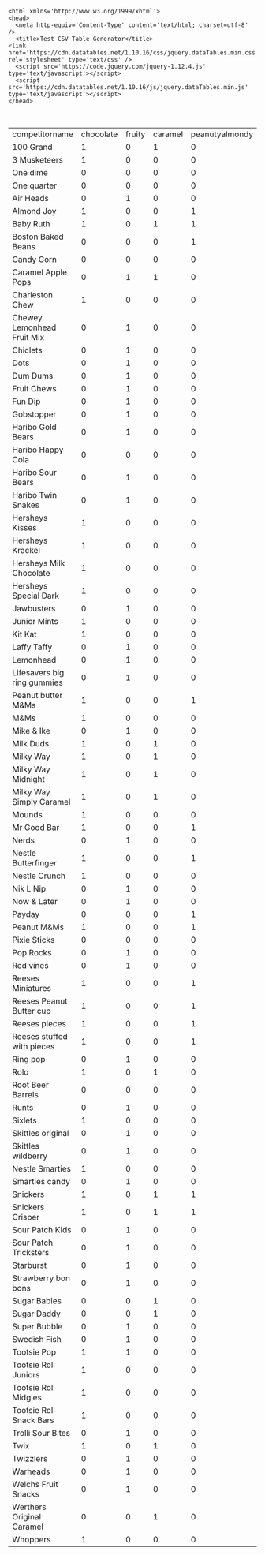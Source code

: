 <!DOCTYPE html PUBLIC '-//W3C//DTD XHTML 1.0 Transitional//EN' 'http://www.w3.org/TR/xhtml1/DTD/xhtml1-transitional.dtd'>
	<html xmlns='http://www.w3.org/1999/xhtml'>
	<head>
	  <meta http-equiv='Content-Type' content='text/html; charset=utf-8' />
	  <title>Test CSV Table Generator</title>
    <link href='https://cdn.datatables.net/1.10.16/css/jquery.dataTables.min.css' rel='stylesheet' type='text/css' />
	  <script src='https://code.jquery.com/jquery-1.12.4.js' type='text/javascript'></script>
	  <script src='https://cdn.datatables.net/1.10.16/js/jquery.dataTables.min.js' type='text/javascript'></script>
	</head>
  <body>
	<script>
			$(document).ready(function(){
                $('#myTable').DataTable();
            });
  </script>
  <br/>
  <table id='myTable' class='display'>
         <tr>
               <td>competitorname</td>
               <td>chocolate</td>
               <td>fruity</td>
               <td>caramel</td>
               <td>peanutyalmondy</td>
               <td>nougat</td>
               <td>crispedricewafer</td>
               <td>hard</td>
               <td>bar</td>
               <td>pluribus</td>
               <td>sugarpercent</td>
               <td>pricepercent</td>
               <td>winpercent</td>
         </tr>
         <tr>
               <td>100 Grand</td>
               <td>1</td>
               <td>0</td>
               <td>1</td>
               <td>0</td>
               <td>0</td>
               <td>1</td>
               <td>0</td>
               <td>1</td>
               <td>0</td>
               <td>0.73199999</td>
               <td>0.86000001</td>
               <td>66.971725</td>
         </tr>
         <tr>
               <td>3 Musketeers</td>
               <td>1</td>
               <td>0</td>
               <td>0</td>
               <td>0</td>
               <td>1</td>
               <td>0</td>
               <td>0</td>
               <td>1</td>
               <td>0</td>
               <td>0.60399997</td>
               <td>0.51099998</td>
               <td>67.602936</td>
         </tr>
         <tr>
               <td>One dime</td>
               <td>0</td>
               <td>0</td>
               <td>0</td>
               <td>0</td>
               <td>0</td>
               <td>0</td>
               <td>0</td>
               <td>0</td>
               <td>0</td>
               <td>0.011</td>
               <td>0.116</td>
               <td>32.261086</td>
         </tr>
         <tr>
               <td>One quarter</td>
               <td>0</td>
               <td>0</td>
               <td>0</td>
               <td>0</td>
               <td>0</td>
               <td>0</td>
               <td>0</td>
               <td>0</td>
               <td>0</td>
               <td>0.011</td>
               <td>0.51099998</td>
               <td>46.116505</td>
         </tr>
         <tr>
               <td>Air Heads</td>
               <td>0</td>
               <td>1</td>
               <td>0</td>
               <td>0</td>
               <td>0</td>
               <td>0</td>
               <td>0</td>
               <td>0</td>
               <td>0</td>
               <td>0.90600002</td>
               <td>0.51099998</td>
               <td>52.341465</td>
         </tr>
         <tr>
               <td>Almond Joy</td>
               <td>1</td>
               <td>0</td>
               <td>0</td>
               <td>1</td>
               <td>0</td>
               <td>0</td>
               <td>0</td>
               <td>1</td>
               <td>0</td>
               <td>0.465</td>
               <td>0.76700002</td>
               <td>50.347546</td>
         </tr>
         <tr>
               <td>Baby Ruth</td>
               <td>1</td>
               <td>0</td>
               <td>1</td>
               <td>1</td>
               <td>1</td>
               <td>0</td>
               <td>0</td>
               <td>1</td>
               <td>0</td>
               <td>0.60399997</td>
               <td>0.76700002</td>
               <td>56.914547</td>
         </tr>
         <tr>
               <td>Boston Baked Beans</td>
               <td>0</td>
               <td>0</td>
               <td>0</td>
               <td>1</td>
               <td>0</td>
               <td>0</td>
               <td>0</td>
               <td>0</td>
               <td>1</td>
               <td>0.31299999</td>
               <td>0.51099998</td>
               <td>23.417824</td>
         </tr>
         <tr>
               <td>Candy Corn</td>
               <td>0</td>
               <td>0</td>
               <td>0</td>
               <td>0</td>
               <td>0</td>
               <td>0</td>
               <td>0</td>
               <td>0</td>
               <td>1</td>
               <td>0.90600002</td>
               <td>0.32499999</td>
               <td>38.010963</td>
         </tr>
         <tr>
               <td>Caramel Apple Pops</td>
               <td>0</td>
               <td>1</td>
               <td>1</td>
               <td>0</td>
               <td>0</td>
               <td>0</td>
               <td>0</td>
               <td>0</td>
               <td>0</td>
               <td>0.60399997</td>
               <td>0.32499999</td>
               <td>34.517681</td>
         </tr>
         <tr>
               <td>Charleston Chew</td>
               <td>1</td>
               <td>0</td>
               <td>0</td>
               <td>0</td>
               <td>1</td>
               <td>0</td>
               <td>0</td>
               <td>1</td>
               <td>0</td>
               <td>0.60399997</td>
               <td>0.51099998</td>
               <td>38.975037</td>
         </tr>
         <tr>
               <td>Chewey Lemonhead Fruit Mix</td>
               <td>0</td>
               <td>1</td>
               <td>0</td>
               <td>0</td>
               <td>0</td>
               <td>0</td>
               <td>0</td>
               <td>0</td>
               <td>1</td>
               <td>0.73199999</td>
               <td>0.51099998</td>
               <td>36.017628</td>
         </tr>
         <tr>
               <td>Chiclets</td>
               <td>0</td>
               <td>1</td>
               <td>0</td>
               <td>0</td>
               <td>0</td>
               <td>0</td>
               <td>0</td>
               <td>0</td>
               <td>1</td>
               <td>0.046</td>
               <td>0.32499999</td>
               <td>24.524988</td>
         </tr>
         <tr>
               <td>Dots</td>
               <td>0</td>
               <td>1</td>
               <td>0</td>
               <td>0</td>
               <td>0</td>
               <td>0</td>
               <td>0</td>
               <td>0</td>
               <td>1</td>
               <td>0.73199999</td>
               <td>0.51099998</td>
               <td>42.272076</td>
         </tr>
         <tr>
               <td>Dum Dums</td>
               <td>0</td>
               <td>1</td>
               <td>0</td>
               <td>0</td>
               <td>0</td>
               <td>0</td>
               <td>1</td>
               <td>0</td>
               <td>0</td>
               <td>0.73199999</td>
               <td>0.034000002</td>
               <td>39.460556</td>
         </tr>
         <tr>
               <td>Fruit Chews</td>
               <td>0</td>
               <td>1</td>
               <td>0</td>
               <td>0</td>
               <td>0</td>
               <td>0</td>
               <td>0</td>
               <td>0</td>
               <td>1</td>
               <td>0.127</td>
               <td>0.034000002</td>
               <td>43.088924</td>
         </tr>
         <tr>
               <td>Fun Dip</td>
               <td>0</td>
               <td>1</td>
               <td>0</td>
               <td>0</td>
               <td>0</td>
               <td>0</td>
               <td>1</td>
               <td>0</td>
               <td>0</td>
               <td>0.73199999</td>
               <td>0.32499999</td>
               <td>39.185505</td>
         </tr>
         <tr>
               <td>Gobstopper</td>
               <td>0</td>
               <td>1</td>
               <td>0</td>
               <td>0</td>
               <td>0</td>
               <td>0</td>
               <td>1</td>
               <td>0</td>
               <td>1</td>
               <td>0.90600002</td>
               <td>0.45300001</td>
               <td>46.783348</td>
         </tr>
         <tr>
               <td>Haribo Gold Bears</td>
               <td>0</td>
               <td>1</td>
               <td>0</td>
               <td>0</td>
               <td>0</td>
               <td>0</td>
               <td>0</td>
               <td>0</td>
               <td>1</td>
               <td>0.465</td>
               <td>0.465</td>
               <td>57.11974</td>
         </tr>
         <tr>
               <td>Haribo Happy Cola</td>
               <td>0</td>
               <td>0</td>
               <td>0</td>
               <td>0</td>
               <td>0</td>
               <td>0</td>
               <td>0</td>
               <td>0</td>
               <td>1</td>
               <td>0.465</td>
               <td>0.465</td>
               <td>34.158958</td>
         </tr>
         <tr>
               <td>Haribo Sour Bears</td>
               <td>0</td>
               <td>1</td>
               <td>0</td>
               <td>0</td>
               <td>0</td>
               <td>0</td>
               <td>0</td>
               <td>0</td>
               <td>1</td>
               <td>0.465</td>
               <td>0.465</td>
               <td>51.41243</td>
         </tr>
         <tr>
               <td>Haribo Twin Snakes</td>
               <td>0</td>
               <td>1</td>
               <td>0</td>
               <td>0</td>
               <td>0</td>
               <td>0</td>
               <td>0</td>
               <td>0</td>
               <td>1</td>
               <td>0.465</td>
               <td>0.465</td>
               <td>42.178772</td>
         </tr>
         <tr>
               <td>Hersheys Kisses</td>
               <td>1</td>
               <td>0</td>
               <td>0</td>
               <td>0</td>
               <td>0</td>
               <td>0</td>
               <td>0</td>
               <td>0</td>
               <td>1</td>
               <td>0.127</td>
               <td>0.093000002</td>
               <td>55.375454</td>
         </tr>
         <tr>
               <td>Hersheys Krackel</td>
               <td>1</td>
               <td>0</td>
               <td>0</td>
               <td>0</td>
               <td>0</td>
               <td>1</td>
               <td>0</td>
               <td>1</td>
               <td>0</td>
               <td>0.43000001</td>
               <td>0.91799998</td>
               <td>62.284481</td>
         </tr>
         <tr>
               <td>Hersheys Milk Chocolate</td>
               <td>1</td>
               <td>0</td>
               <td>0</td>
               <td>0</td>
               <td>0</td>
               <td>0</td>
               <td>0</td>
               <td>1</td>
               <td>0</td>
               <td>0.43000001</td>
               <td>0.91799998</td>
               <td>56.490501</td>
         </tr>
         <tr>
               <td>Hersheys Special Dark</td>
               <td>1</td>
               <td>0</td>
               <td>0</td>
               <td>0</td>
               <td>0</td>
               <td>0</td>
               <td>0</td>
               <td>1</td>
               <td>0</td>
               <td>0.43000001</td>
               <td>0.91799998</td>
               <td>59.236122</td>
         </tr>
         <tr>
               <td>Jawbusters</td>
               <td>0</td>
               <td>1</td>
               <td>0</td>
               <td>0</td>
               <td>0</td>
               <td>0</td>
               <td>1</td>
               <td>0</td>
               <td>1</td>
               <td>0.093000002</td>
               <td>0.51099998</td>
               <td>28.127439</td>
         </tr>
         <tr>
               <td>Junior Mints</td>
               <td>1</td>
               <td>0</td>
               <td>0</td>
               <td>0</td>
               <td>0</td>
               <td>0</td>
               <td>0</td>
               <td>0</td>
               <td>1</td>
               <td>0.197</td>
               <td>0.51099998</td>
               <td>57.21925</td>
         </tr>
         <tr>
               <td>Kit Kat</td>
               <td>1</td>
               <td>0</td>
               <td>0</td>
               <td>0</td>
               <td>0</td>
               <td>1</td>
               <td>0</td>
               <td>1</td>
               <td>0</td>
               <td>0.31299999</td>
               <td>0.51099998</td>
               <td>76.7686</td>
         </tr>
         <tr>
               <td>Laffy Taffy</td>
               <td>0</td>
               <td>1</td>
               <td>0</td>
               <td>0</td>
               <td>0</td>
               <td>0</td>
               <td>0</td>
               <td>0</td>
               <td>0</td>
               <td>0.22</td>
               <td>0.116</td>
               <td>41.389557</td>
         </tr>
         <tr>
               <td>Lemonhead</td>
               <td>0</td>
               <td>1</td>
               <td>0</td>
               <td>0</td>
               <td>0</td>
               <td>0</td>
               <td>1</td>
               <td>0</td>
               <td>0</td>
               <td>0.046</td>
               <td>0.104</td>
               <td>39.141056</td>
         </tr>
         <tr>
               <td>Lifesavers big ring gummies</td>
               <td>0</td>
               <td>1</td>
               <td>0</td>
               <td>0</td>
               <td>0</td>
               <td>0</td>
               <td>0</td>
               <td>0</td>
               <td>0</td>
               <td>0.26699999</td>
               <td>0.27900001</td>
               <td>52.911392</td>
         </tr>
         <tr>
               <td>Peanut butter M&Ms</td>
               <td>1</td>
               <td>0</td>
               <td>0</td>
               <td>1</td>
               <td>0</td>
               <td>0</td>
               <td>0</td>
               <td>0</td>
               <td>1</td>
               <td>0.82499999</td>
               <td>0.65100002</td>
               <td>71.46505</td>
         </tr>
         <tr>
               <td>M&Ms</td>
               <td>1</td>
               <td>0</td>
               <td>0</td>
               <td>0</td>
               <td>0</td>
               <td>0</td>
               <td>0</td>
               <td>0</td>
               <td>1</td>
               <td>0.82499999</td>
               <td>0.65100002</td>
               <td>66.574585</td>
         </tr>
         <tr>
               <td>Mike & Ike</td>
               <td>0</td>
               <td>1</td>
               <td>0</td>
               <td>0</td>
               <td>0</td>
               <td>0</td>
               <td>0</td>
               <td>0</td>
               <td>1</td>
               <td>0.87199998</td>
               <td>0.32499999</td>
               <td>46.411716</td>
         </tr>
         <tr>
               <td>Milk Duds</td>
               <td>1</td>
               <td>0</td>
               <td>1</td>
               <td>0</td>
               <td>0</td>
               <td>0</td>
               <td>0</td>
               <td>0</td>
               <td>1</td>
               <td>0.30199999</td>
               <td>0.51099998</td>
               <td>55.064072</td>
         </tr>
         <tr>
               <td>Milky Way</td>
               <td>1</td>
               <td>0</td>
               <td>1</td>
               <td>0</td>
               <td>1</td>
               <td>0</td>
               <td>0</td>
               <td>1</td>
               <td>0</td>
               <td>0.60399997</td>
               <td>0.65100002</td>
               <td>73.099556</td>
         </tr>
         <tr>
               <td>Milky Way Midnight</td>
               <td>1</td>
               <td>0</td>
               <td>1</td>
               <td>0</td>
               <td>1</td>
               <td>0</td>
               <td>0</td>
               <td>1</td>
               <td>0</td>
               <td>0.73199999</td>
               <td>0.44100001</td>
               <td>60.800701</td>
         </tr>
         <tr>
               <td>Milky Way Simply Caramel</td>
               <td>1</td>
               <td>0</td>
               <td>1</td>
               <td>0</td>
               <td>0</td>
               <td>0</td>
               <td>0</td>
               <td>1</td>
               <td>0</td>
               <td>0.96499997</td>
               <td>0.86000001</td>
               <td>64.35334</td>
         </tr>
         <tr>
               <td>Mounds</td>
               <td>1</td>
               <td>0</td>
               <td>0</td>
               <td>0</td>
               <td>0</td>
               <td>0</td>
               <td>0</td>
               <td>1</td>
               <td>0</td>
               <td>0.31299999</td>
               <td>0.86000001</td>
               <td>47.829754</td>
         </tr>
         <tr>
               <td>Mr Good Bar</td>
               <td>1</td>
               <td>0</td>
               <td>0</td>
               <td>1</td>
               <td>0</td>
               <td>0</td>
               <td>0</td>
               <td>1</td>
               <td>0</td>
               <td>0.31299999</td>
               <td>0.91799998</td>
               <td>54.526451</td>
         </tr>
         <tr>
               <td>Nerds</td>
               <td>0</td>
               <td>1</td>
               <td>0</td>
               <td>0</td>
               <td>0</td>
               <td>0</td>
               <td>1</td>
               <td>0</td>
               <td>1</td>
               <td>0.84799999</td>
               <td>0.32499999</td>
               <td>55.354046</td>
         </tr>
         <tr>
               <td>Nestle Butterfinger</td>
               <td>1</td>
               <td>0</td>
               <td>0</td>
               <td>1</td>
               <td>0</td>
               <td>0</td>
               <td>0</td>
               <td>1</td>
               <td>0</td>
               <td>0.60399997</td>
               <td>0.76700002</td>
               <td>70.735641</td>
         </tr>
         <tr>
               <td>Nestle Crunch</td>
               <td>1</td>
               <td>0</td>
               <td>0</td>
               <td>0</td>
               <td>0</td>
               <td>1</td>
               <td>0</td>
               <td>1</td>
               <td>0</td>
               <td>0.31299999</td>
               <td>0.76700002</td>
               <td>66.47068</td>
         </tr>
         <tr>
               <td>Nik L Nip</td>
               <td>0</td>
               <td>1</td>
               <td>0</td>
               <td>0</td>
               <td>0</td>
               <td>0</td>
               <td>0</td>
               <td>0</td>
               <td>1</td>
               <td>0.197</td>
               <td>0.97600001</td>
               <td>22.445341</td>
         </tr>
         <tr>
               <td>Now & Later</td>
               <td>0</td>
               <td>1</td>
               <td>0</td>
               <td>0</td>
               <td>0</td>
               <td>0</td>
               <td>0</td>
               <td>0</td>
               <td>1</td>
               <td>0.22</td>
               <td>0.32499999</td>
               <td>39.4468</td>
         </tr>
         <tr>
               <td>Payday</td>
               <td>0</td>
               <td>0</td>
               <td>0</td>
               <td>1</td>
               <td>1</td>
               <td>0</td>
               <td>0</td>
               <td>1</td>
               <td>0</td>
               <td>0.465</td>
               <td>0.76700002</td>
               <td>46.296597</td>
         </tr>
         <tr>
               <td>Peanut M&Ms</td>
               <td>1</td>
               <td>0</td>
               <td>0</td>
               <td>1</td>
               <td>0</td>
               <td>0</td>
               <td>0</td>
               <td>0</td>
               <td>1</td>
               <td>0.59299999</td>
               <td>0.65100002</td>
               <td>69.483788</td>
         </tr>
         <tr>
               <td>Pixie Sticks</td>
               <td>0</td>
               <td>0</td>
               <td>0</td>
               <td>0</td>
               <td>0</td>
               <td>0</td>
               <td>0</td>
               <td>0</td>
               <td>1</td>
               <td>0.093000002</td>
               <td>0.023</td>
               <td>37.722336</td>
         </tr>
         <tr>
               <td>Pop Rocks</td>
               <td>0</td>
               <td>1</td>
               <td>0</td>
               <td>0</td>
               <td>0</td>
               <td>0</td>
               <td>1</td>
               <td>0</td>
               <td>1</td>
               <td>0.60399997</td>
               <td>0.83700001</td>
               <td>41.265511</td>
         </tr>
         <tr>
               <td>Red vines</td>
               <td>0</td>
               <td>1</td>
               <td>0</td>
               <td>0</td>
               <td>0</td>
               <td>0</td>
               <td>0</td>
               <td>0</td>
               <td>1</td>
               <td>0.58099997</td>
               <td>0.116</td>
               <td>37.348522</td>
         </tr>
         <tr>
               <td>Reeses Miniatures</td>
               <td>1</td>
               <td>0</td>
               <td>0</td>
               <td>1</td>
               <td>0</td>
               <td>0</td>
               <td>0</td>
               <td>0</td>
               <td>0</td>
               <td>0.034000002</td>
               <td>0.27900001</td>
               <td>81.866257</td>
         </tr>
         <tr>
               <td>Reeses Peanut Butter cup</td>
               <td>1</td>
               <td>0</td>
               <td>0</td>
               <td>1</td>
               <td>0</td>
               <td>0</td>
               <td>0</td>
               <td>0</td>
               <td>0</td>
               <td>0.72000003</td>
               <td>0.65100002</td>
               <td>84.18029</td>
         </tr>
         <tr>
               <td>Reeses pieces</td>
               <td>1</td>
               <td>0</td>
               <td>0</td>
               <td>1</td>
               <td>0</td>
               <td>0</td>
               <td>0</td>
               <td>0</td>
               <td>1</td>
               <td>0.40599999</td>
               <td>0.65100002</td>
               <td>73.43499</td>
         </tr>
         <tr>
               <td>Reeses stuffed with pieces</td>
               <td>1</td>
               <td>0</td>
               <td>0</td>
               <td>1</td>
               <td>0</td>
               <td>0</td>
               <td>0</td>
               <td>0</td>
               <td>0</td>
               <td>0.98799998</td>
               <td>0.65100002</td>
               <td>72.887901</td>
         </tr>
         <tr>
               <td>Ring pop</td>
               <td>0</td>
               <td>1</td>
               <td>0</td>
               <td>0</td>
               <td>0</td>
               <td>0</td>
               <td>1</td>
               <td>0</td>
               <td>0</td>
               <td>0.73199999</td>
               <td>0.96499997</td>
               <td>35.290756</td>
         </tr>
         <tr>
               <td>Rolo</td>
               <td>1</td>
               <td>0</td>
               <td>1</td>
               <td>0</td>
               <td>0</td>
               <td>0</td>
               <td>0</td>
               <td>0</td>
               <td>1</td>
               <td>0.86000001</td>
               <td>0.86000001</td>
               <td>65.716286</td>
         </tr>
         <tr>
               <td>Root Beer Barrels</td>
               <td>0</td>
               <td>0</td>
               <td>0</td>
               <td>0</td>
               <td>0</td>
               <td>0</td>
               <td>1</td>
               <td>0</td>
               <td>1</td>
               <td>0.73199999</td>
               <td>0.068999998</td>
               <td>29.703691</td>
         </tr>
         <tr>
               <td>Runts</td>
               <td>0</td>
               <td>1</td>
               <td>0</td>
               <td>0</td>
               <td>0</td>
               <td>0</td>
               <td>1</td>
               <td>0</td>
               <td>1</td>
               <td>0.87199998</td>
               <td>0.27900001</td>
               <td>42.849144</td>
         </tr>
         <tr>
               <td>Sixlets</td>
               <td>1</td>
               <td>0</td>
               <td>0</td>
               <td>0</td>
               <td>0</td>
               <td>0</td>
               <td>0</td>
               <td>0</td>
               <td>1</td>
               <td>0.22</td>
               <td>0.081</td>
               <td>34.722</td>
         </tr>
         <tr>
               <td>Skittles original</td>
               <td>0</td>
               <td>1</td>
               <td>0</td>
               <td>0</td>
               <td>0</td>
               <td>0</td>
               <td>0</td>
               <td>0</td>
               <td>1</td>
               <td>0.94099998</td>
               <td>0.22</td>
               <td>63.08514</td>
         </tr>
         <tr>
               <td>Skittles wildberry</td>
               <td>0</td>
               <td>1</td>
               <td>0</td>
               <td>0</td>
               <td>0</td>
               <td>0</td>
               <td>0</td>
               <td>0</td>
               <td>1</td>
               <td>0.94099998</td>
               <td>0.22</td>
               <td>55.103695</td>
         </tr>
         <tr>
               <td>Nestle Smarties</td>
               <td>1</td>
               <td>0</td>
               <td>0</td>
               <td>0</td>
               <td>0</td>
               <td>0</td>
               <td>0</td>
               <td>0</td>
               <td>1</td>
               <td>0.26699999</td>
               <td>0.97600001</td>
               <td>37.887188</td>
         </tr>
         <tr>
               <td>Smarties candy</td>
               <td>0</td>
               <td>1</td>
               <td>0</td>
               <td>0</td>
               <td>0</td>
               <td>0</td>
               <td>1</td>
               <td>0</td>
               <td>1</td>
               <td>0.26699999</td>
               <td>0.116</td>
               <td>45.995827</td>
         </tr>
         <tr>
               <td>Snickers</td>
               <td>1</td>
               <td>0</td>
               <td>1</td>
               <td>1</td>
               <td>1</td>
               <td>0</td>
               <td>0</td>
               <td>1</td>
               <td>0</td>
               <td>0.546</td>
               <td>0.65100002</td>
               <td>76.673782</td>
         </tr>
         <tr>
               <td>Snickers Crisper</td>
               <td>1</td>
               <td>0</td>
               <td>1</td>
               <td>1</td>
               <td>0</td>
               <td>1</td>
               <td>0</td>
               <td>1</td>
               <td>0</td>
               <td>0.60399997</td>
               <td>0.65100002</td>
               <td>59.529251</td>
         </tr>
         <tr>
               <td>Sour Patch Kids</td>
               <td>0</td>
               <td>1</td>
               <td>0</td>
               <td>0</td>
               <td>0</td>
               <td>0</td>
               <td>0</td>
               <td>0</td>
               <td>1</td>
               <td>0.068999998</td>
               <td>0.116</td>
               <td>59.863998</td>
         </tr>
         <tr>
               <td>Sour Patch Tricksters</td>
               <td>0</td>
               <td>1</td>
               <td>0</td>
               <td>0</td>
               <td>0</td>
               <td>0</td>
               <td>0</td>
               <td>0</td>
               <td>1</td>
               <td>0.068999998</td>
               <td>0.116</td>
               <td>52.825947</td>
         </tr>
         <tr>
               <td>Starburst</td>
               <td>0</td>
               <td>1</td>
               <td>0</td>
               <td>0</td>
               <td>0</td>
               <td>0</td>
               <td>0</td>
               <td>0</td>
               <td>1</td>
               <td>0.15099999</td>
               <td>0.22</td>
               <td>67.037628</td>
         </tr>
         <tr>
               <td>Strawberry bon bons</td>
               <td>0</td>
               <td>1</td>
               <td>0</td>
               <td>0</td>
               <td>0</td>
               <td>0</td>
               <td>1</td>
               <td>0</td>
               <td>1</td>
               <td>0.56900001</td>
               <td>0.057999998</td>
               <td>34.578991</td>
         </tr>
         <tr>
               <td>Sugar Babies</td>
               <td>0</td>
               <td>0</td>
               <td>1</td>
               <td>0</td>
               <td>0</td>
               <td>0</td>
               <td>0</td>
               <td>0</td>
               <td>1</td>
               <td>0.96499997</td>
               <td>0.76700002</td>
               <td>33.43755</td>
         </tr>
         <tr>
               <td>Sugar Daddy</td>
               <td>0</td>
               <td>0</td>
               <td>1</td>
               <td>0</td>
               <td>0</td>
               <td>0</td>
               <td>0</td>
               <td>0</td>
               <td>0</td>
               <td>0.41800001</td>
               <td>0.32499999</td>
               <td>32.230995</td>
         </tr>
         <tr>
               <td>Super Bubble</td>
               <td>0</td>
               <td>1</td>
               <td>0</td>
               <td>0</td>
               <td>0</td>
               <td>0</td>
               <td>0</td>
               <td>0</td>
               <td>0</td>
               <td>0.162</td>
               <td>0.116</td>
               <td>27.303865</td>
         </tr>
         <tr>
               <td>Swedish Fish</td>
               <td>0</td>
               <td>1</td>
               <td>0</td>
               <td>0</td>
               <td>0</td>
               <td>0</td>
               <td>0</td>
               <td>0</td>
               <td>1</td>
               <td>0.60399997</td>
               <td>0.755</td>
               <td>54.861111</td>
         </tr>
         <tr>
               <td>Tootsie Pop</td>
               <td>1</td>
               <td>1</td>
               <td>0</td>
               <td>0</td>
               <td>0</td>
               <td>0</td>
               <td>1</td>
               <td>0</td>
               <td>0</td>
               <td>0.60399997</td>
               <td>0.32499999</td>
               <td>48.982651</td>
         </tr>
         <tr>
               <td>Tootsie Roll Juniors</td>
               <td>1</td>
               <td>0</td>
               <td>0</td>
               <td>0</td>
               <td>0</td>
               <td>0</td>
               <td>0</td>
               <td>0</td>
               <td>0</td>
               <td>0.31299999</td>
               <td>0.51099998</td>
               <td>43.068897</td>
         </tr>
         <tr>
               <td>Tootsie Roll Midgies</td>
               <td>1</td>
               <td>0</td>
               <td>0</td>
               <td>0</td>
               <td>0</td>
               <td>0</td>
               <td>0</td>
               <td>0</td>
               <td>1</td>
               <td>0.17399999</td>
               <td>0.011</td>
               <td>45.736748</td>
         </tr>
         <tr>
               <td>Tootsie Roll Snack Bars</td>
               <td>1</td>
               <td>0</td>
               <td>0</td>
               <td>0</td>
               <td>0</td>
               <td>0</td>
               <td>0</td>
               <td>1</td>
               <td>0</td>
               <td>0.465</td>
               <td>0.32499999</td>
               <td>49.653503</td>
         </tr>
         <tr>
               <td>Trolli Sour Bites</td>
               <td>0</td>
               <td>1</td>
               <td>0</td>
               <td>0</td>
               <td>0</td>
               <td>0</td>
               <td>0</td>
               <td>0</td>
               <td>1</td>
               <td>0.31299999</td>
               <td>0.255</td>
               <td>47.173229</td>
         </tr>
         <tr>
               <td>Twix</td>
               <td>1</td>
               <td>0</td>
               <td>1</td>
               <td>0</td>
               <td>0</td>
               <td>1</td>
               <td>0</td>
               <td>1</td>
               <td>0</td>
               <td>0.546</td>
               <td>0.90600002</td>
               <td>81.642914</td>
         </tr>
         <tr>
               <td>Twizzlers</td>
               <td>0</td>
               <td>1</td>
               <td>0</td>
               <td>0</td>
               <td>0</td>
               <td>0</td>
               <td>0</td>
               <td>0</td>
               <td>0</td>
               <td>0.22</td>
               <td>0.116</td>
               <td>45.466282</td>
         </tr>
         <tr>
               <td>Warheads</td>
               <td>0</td>
               <td>1</td>
               <td>0</td>
               <td>0</td>
               <td>0</td>
               <td>0</td>
               <td>1</td>
               <td>0</td>
               <td>0</td>
               <td>0.093000002</td>
               <td>0.116</td>
               <td>39.011898</td>
         </tr>
         <tr>
               <td>Welchs Fruit Snacks</td>
               <td>0</td>
               <td>1</td>
               <td>0</td>
               <td>0</td>
               <td>0</td>
               <td>0</td>
               <td>0</td>
               <td>0</td>
               <td>1</td>
               <td>0.31299999</td>
               <td>0.31299999</td>
               <td>44.375519</td>
         </tr>
         <tr>
               <td>Werthers Original Caramel</td>
               <td>0</td>
               <td>0</td>
               <td>1</td>
               <td>0</td>
               <td>0</td>
               <td>0</td>
               <td>1</td>
               <td>0</td>
               <td>0</td>
               <td>0.186</td>
               <td>0.26699999</td>
               <td>41.904308</td>
         </tr>
         <tr>
               <td>Whoppers</td>
               <td>1</td>
               <td>0</td>
               <td>0</td>
               <td>0</td>
               <td>0</td>
               <td>1</td>
               <td>0</td>
               <td>0</td>
               <td>1</td>
               <td>0.87199998</td>
               <td>0.84799999</td>
               <td>49.524113</td>
         </tr>
   </table>
 

